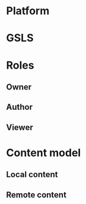 # Platform

# GSLS

# Roles

## Owner

## Author

## Viewer

# Content model

## Local content

## Remote content